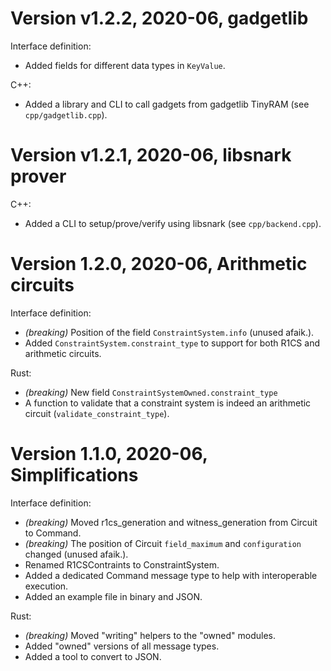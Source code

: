 # Version v1.2.2, 2020-06, gadgetlib

Interface definition:
- Added fields for different data types in `KeyValue`.

C++:
- Added a library and CLI to call gadgets from gadgetlib TinyRAM (see `cpp/gadgetlib.cpp`).

# Version v1.2.1, 2020-06, libsnark prover

C++:
- Added a CLI to setup/prove/verify using libsnark (see `cpp/backend.cpp`).

# Version 1.2.0, 2020-06, Arithmetic circuits

Interface definition:
- *(breaking)* Position of the field `ConstraintSystem.info` (unused afaik.).
- Added `ConstraintSystem.constraint_type` to support for both R1CS and arithmetic circuits.

Rust:
- *(breaking)* New field `ConstraintSystemOwned.constraint_type`
- A function to validate that a constraint system is indeed an arithmetic circuit (`validate_constraint_type`).


# Version 1.1.0, 2020-06, Simplifications

Interface definition:
- *(breaking)* Moved r1cs_generation and witness_generation from Circuit to Command.
- *(breaking)* The position of Circuit `field_maximum` and `configuration` changed (unused afaik.).
- Renamed R1CSContraints to ConstraintSystem.
- Added a dedicated Command message type to help with interoperable execution.
- Added an example file in binary and JSON.

Rust:
- *(breaking)* Moved "writing" helpers to the "owned" modules.
- Added "owned" versions of all message types.
- Added a tool to convert to JSON.

